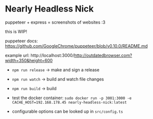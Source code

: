 # Nearly Headless Nick

puppeteer + express = screenshots of websites :3

this is WIP!

puppeteer docs: https://github.com/GoogleChrome/puppeteer/blob/v0.10.0/README.md

example url: http://localhost:3000/http://outdatedbrowser.com?width=350&height=600

* `npm run release` -> make and sign a release
* `npm run watch` -> build and watch file changes
* `npm run build` -> build

* test the docker container: `sudo docker run -p 3001:3000 -e CACHE_HOST=192.168.178.45 nearly-headless-nick:latest`
* configurable options can be looked up in `src/config.ts`
